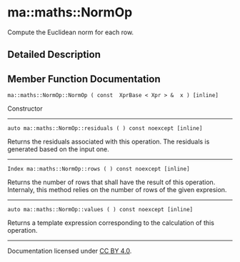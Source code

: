 ma::maths::NormOp
=================

Compute the Euclidean norm for each row.

Detailed Description
--------------------

Member Function Documentation
-----------------------------

    ma::maths::NormOp::NormOp ( const  XprBase < Xpr > &  x ) [inline]

Constructor

------------------------------------------------------------------------

    auto ma::maths::NormOp::residuals ( ) const noexcept [inline]

Returns the residuals associated with this operation. The residuals is generated based on the input one.

------------------------------------------------------------------------

    Index ma::maths::NormOp::rows ( ) const noexcept [inline]

Returns the number of rows that shall have the result of this operation. Internaly, this method relies on the number of rows of the given expresion.

------------------------------------------------------------------------

    auto ma::maths::NormOp::values ( ) const noexcept [inline]

Returns a template expression corresponding to the calculation of this operation.

------------------------------------------------------------------------

Documentation licensed under [CC BY 4.0](https://creativecommons.org/licenses/by/4.0/).


